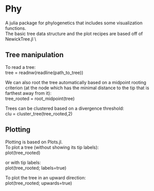 # Phy
A julia package for phylogenetics that includes some visualization functions. \
The basic tree data structure and the plot recipes are based off of NewickTree.jl \

## Tree manipulation
To read a tree:\
tree = readnw(readline(path_to_tree))

We can also root the tree automatically based on a midpoint rooting criterion
(at the node which has the minimal distance to the tip that is farthest away
from it):\
tree_rooted = root_midpoint(tree)

Trees can be clustered based on a divergence threshold:\
clu = cluster_tree(tree_rooted,2)

## Plotting
Plotting is based on Plots.jl. \
To plot a tree (without showing its tip labels): \
plot(tree_rooted)

or with tip labels: \
plot(tree_rooted; labels=true)

To plot the tree in an upward direction:\
plot(tree_rooted; upwards=true)
